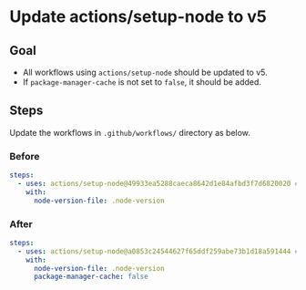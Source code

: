 # Update actions/setup-node to v5

## Goal

- All workflows using `actions/setup-node` should be updated to v5.
- If `package-manager-cache` is not set to `false`, it should be added.

## Steps

Update the workflows in `.github/workflows/` directory as below.

### Before

```yaml
steps:
  - uses: actions/setup-node@49933ea5288caeca8642d1e84afbd3f7d6820020 # v4.4.0
    with:
      node-version-file: .node-version
```

### After

```yaml
steps:
  - uses: actions/setup-node@a0853c24544627f65ddf259abe73b1d18a591444 # v5.0.0
    with:
      node-version-file: .node-version
      package-manager-cache: false
```

